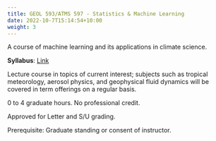 ```yaml
---
title: GEOL 593/ATMS 597 - Statistics & Machine Learning
date: 2022-10-7T15:14:54+10:00
weight: 3
---
```


A course of machine learning and its applications in climate science.

**Syllabus**: [Link](/syllabi/Syllabus_SIMLES_F21.pdf)

Lecture course in topics of current interest; subjects such as tropical meteorology, aerosol physics, and geophysical fluid dynamics will be covered in term offerings on a regular basis. 

0 to 4 graduate hours. No professional credit. 

Approved for Letter and S/U grading. 

Prerequisite: Graduate standing or consent of instructor.
